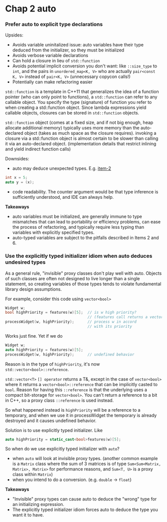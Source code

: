 # Chap 2 auto

### Prefer auto to explicit type declarations

Upsides:
* Avoids variable uninitalized issue: auto variables have their type deduced from the initializer, so they must be initialized
* Avoids verbose variable declarations
* Can hold a closure in lieu of `std::function`
* Avoids potential implicit conversion you don't want: like `::size_type` to `int`, and the pairs in `unordered_map<K, V>` who are actually `pair<const K, V>` instead of `pair<K, V>` (unnecessary copycon calls!)
* Potentially can make refactoring easier

`std::function` is a template in C++11 that generalizes the idea of a function pointer (who can only point to functions), a `std::function` can refer to any callable object.
You specify the type (signature) of function you refer to when creating a std::function object.
Since lambda expressions yield callable objects, closures can be stored in `std::function` objects.

`std::function` object (comes at a fixed size, and if not big enough, heap allocate additional memory) typically uses more memory than the auto-declared object (takes as much space as the closure requires).
invoking a closure via a std::function object is almost certain to be slower than calling it via an auto-declared object. (implementation details that restrict inlining and yield indirect function calls)

Downsides:
* auto may deduce unexpected types. E.g. [item-2](it1-4-deducing-types.md#understand-auto-type-deduction)
```cpp
int x = 5;
auto y = (x);
```
* code readability. The counter argument would be that type inference is sufficiently understood, and IDE can always help.

**Takeaways**
* auto variables must be initialized, are generally immune to type mismatches that can lead to portability or efficiency problems, can ease the process of refactoring, and typically require less typing than variables with explicitly specified types.
* auto-typed variables are subject to the pitfalls described in Items 2 and 6.

### Use the explicitly typed initializer idiom when auto deduces undesired types

As a general rule, "invisible" proxy classes don't play well with auto.
Objects of such classes are often not designed to live longer than a single statement, so creating variables of those types tends to violate fundamental library design assumptions.

For example, consider this code using `vector<bool>`
```cpp
Widget w;
bool highPriority = features(w)[5];  // is w high priority?
                                     // (features call returns a vector<bool>)
processWidget(w, highPriority);      // process w in accord
                                     // with its priority
```
Works just fine. Yet if we do
```cpp
Widget w;
auto highPriority = features(w)[5];
processWidget(w, highPriority);      // undefined behavior
```
Reason is in the type of `highPriority`, it's now `std::vector<bool>::reference`.

`std::vector<T>` `[] operator` returns a T&, except in the case of `vector<bool>` where it returns a `vector<bool>::reference` that can be implicitly casted to `bool`.
Reason for having this `::reference` is that the underlying uses a compact bit-storage for `vector<bool>`. You can't return a reference to a bit in C++, so a proxy class `::reference` is used instead.

So what happened instead is `highPriority` will be a reference to a temporary, and when we use it in processWidget the temporary is already destroyed and it causes undefined behavior.

Solution is to use explicitly typed initializer. Like
```cpp
auto highPriority = static_cast<bool>features(w)[5];
```

So when do we use explicitly typed initializer with `auto`?
* when `auto` will look at invisible proxy types.
(another common example is a `Matrix` class where the sum of 3 matrices is of type `Sum<Sum<Matrix, Matrix>, Matrix>` for performance reasons, and `Sum<T, U>` is a proxy class within `Matrix`) 
* when you intend to do a conversion. (e.g. `double` -> `float`)

**Takeaways**
* "Invisible" proxy types can cause auto to deduce the "wrong" type for an initializing expression.
* The explicitly typed initializer idiom forces auto to deduce the type you want it to have.
